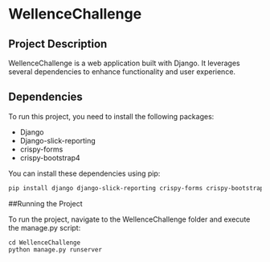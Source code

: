 # WellenceChallenge

## Project Description
WellenceChallenge is a web application built with Django. It leverages several dependencies to enhance functionality and user experience.

## Dependencies
To run this project, you need to install the following packages:
- Django
- Django-slick-reporting
- crispy-forms
- crispy-bootstrap4

You can install these dependencies using pip:

```bash
pip install django django-slick-reporting crispy-forms crispy-bootstrap4
```

##Running the Project

To run the project, navigate to the WellenceChallenge folder and execute the manage.py script:

```
cd WellenceChallenge
python manage.py runserver
```



